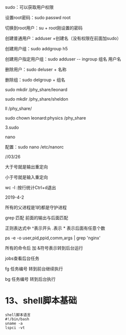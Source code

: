 sudo：可以获取用户权限

设置root密码：sudo passwd root

切换到root用户：su + root刚设置的密码

创建普通用户：adduser +创建名（没有权限在前面加sudo）

创建用户组：sudo addgroup h5

创建用户指定用户组：sudo adduser   -- ingroup 组名 用户名

删除用户：sudo deluser + 名称

删除组：sudo delgroup + 组名





sudo mkdir /phy_share/leonard

sudo mkdir /phy_share/sheldon

ll /phy_share/

sudo chown leonard:physics /phy_share





3.sudo 





nano

配置：sudo nano /etc/nanorc

//03/26

大于号就是输出重定向

小于号就是输入重定向

wc -l :按行统计Ctrl+d退出



2019-4-2 

所有的父进程是1的都是守护进程

grep 匹配 前面的输出与后面匹配

正则表达式中 ^表示开头 .表示  * 表示后面有任意个数

ps -e -o user,pid,ppid,comm,args | grep 'nginx'

所有的命令后 加 &符号表示转到后台运行

jobs查看后台任务 

fg 任务编号 转到前台继续执行

bg 任务编号 转到后台执行

# 13、shell脚本基础

```shell
shell脚本语言
#!/bin/bash
uname -a
lspci -vt
```










